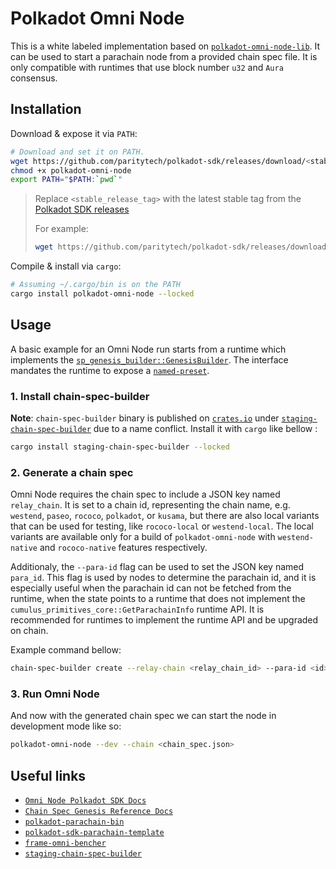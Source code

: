 # Polkadot Omni Node

This is a white labeled implementation based on [`polkadot-omni-node-lib`](https://crates.io/crates/polkadot-omni-node-lib).
It can be used to start a parachain node from a provided chain spec file. It is only compatible with runtimes that use block
number `u32` and `Aura` consensus.

## Installation

Download & expose it via `PATH`:

```bash
# Download and set it on PATH.
wget https://github.com/paritytech/polkadot-sdk/releases/download/<stable_release_tag>/polkadot-omni-node
chmod +x polkadot-omni-node
export PATH="$PATH:`pwd`"
```

> Replace `<stable_release_tag>` with the latest stable tag from the [Polkadot SDK releases](https://github.com/paritytech/polkadot-sdk/releases)
>
> For example:
> ```bash
> wget https://github.com/paritytech/polkadot-sdk/releases/download/polkadot-stable2506-1/polkadot-omni-node
> ```

Compile & install via `cargo`:

```bash
# Assuming ~/.cargo/bin is on the PATH
cargo install polkadot-omni-node --locked
```

## Usage

A basic example for an Omni Node run starts from a runtime which implements the [`sp_genesis_builder::GenesisBuilder`](https://docs.rs/sp-genesis-builder/latest/sp_genesis_builder/trait.GenesisBuilder.html).
The interface mandates the runtime to expose a [`named-preset`](https://docs.rs/staging-chain-spec-builder/latest/staging_chain_spec_builder/#generate-chain-spec-using-runtime-provided-genesis-config-preset).

### 1. Install chain-spec-builder

**Note**: `chain-spec-builder` binary is published on [`crates.io`](https://crates.io) under
[`staging-chain-spec-builder`](https://crates.io/crates/staging-chain-spec-builder) due to a name conflict.
Install it with `cargo` like bellow :

```bash
cargo install staging-chain-spec-builder --locked
```

### 2. Generate a chain spec

Omni Node requires the chain spec to include a JSON key named `relay_chain`. It is set to a chain id,
representing the chain name, e.g. `westend`, `paseo`, `rococo`, `polkadot`, or `kusama`, but
there are also local variants that can be used for testing, like `rococo-local` or `westend-local`. The
local variants are available only for a build of `polkadot-omni-node` with
`westend-native` and `rococo-native` features respectively.

<!-- TODO: https://github.com/paritytech/polkadot-sdk/issues/8747 -->
Additionaly, the `--para-id` flag can be used to set the JSON key named `para_id`. This flag is used
by nodes to determine the parachain id, and it is especially useful when the parachain id can not be
fetched from the runtime, when the state points to a runtime that does not implement the
`cumulus_primitives_core::GetParachainInfo` runtime API. It is recommended for runtimes to implement
the runtime API and be upgraded on chain.

Example command bellow:

```bash
chain-spec-builder create --relay-chain <relay_chain_id> --para-id <id> -r <runtime.wasm> named-preset <preset_name>
```

### 3. Run Omni Node

And now with the generated chain spec we can start the node in development mode like so:

```bash
polkadot-omni-node --dev --chain <chain_spec.json>
```

## Useful links

* [`Omni Node Polkadot SDK Docs`](https://paritytech.github.io/polkadot-sdk/master/polkadot_sdk_docs/reference_docs/omni_node/index.html)
* [`Chain Spec Genesis Reference Docs`](https://paritytech.github.io/polkadot-sdk/master/polkadot_sdk_docs/reference_docs/chain_spec_genesis/index.html)
* [`polkadot-parachain-bin`](https://crates.io/crates/polkadot-parachain-bin)
* [`polkadot-sdk-parachain-template`](https://github.com/paritytech/polkadot-sdk-parachain-template)
* [`frame-omni-bencher`](https://crates.io/crates/frame-omni-bencher)
* [`staging-chain-spec-builder`](https://crates.io/crates/staging-chain-spec-builder)
